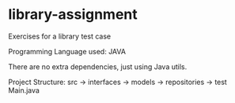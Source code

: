 # library-assignment
Exercises for a library test case

Programming Language used: JAVA

There are no extra dependencies, just using Java utils.

Project Structure:
src
  -> interfaces
  -> models
  -> repositories
  -> test
  Main.java
